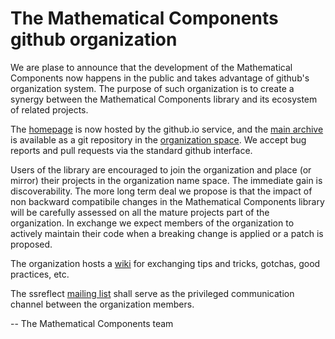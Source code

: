 # The Mathematical Components github organization

We are plase to announce that the development of the Mathematical Components now
happens in the public and takes advantage of github's organization system.
The purpose of such organization is to create a synergy between the Mathematical Components
library and its ecosystem of related projects.

The [homepage](http://math-comp.github.io/math-comp/) is now hosted by the
github.io service, and the [main archive](https://github.com/math-comp/math-comp)
is available as a  git repository in the [organization space](https://github.com/math-comp/).
We accept bug reports and pull requests via the standard github interface.

Users of the library are encouraged to join the organization and place (or mirror) their projects
in the organization name space.  The immediate gain is discoverability.  The more long term deal
we propose is that the impact of non backward compatibile changes in the Mathematical Components
library will be carefully assessed on all the mature projects part of the organization.  In
exchange we expect members of the organization to actively maintain their code when a breaking
change is applied or a patch is proposed.

The organization hosts a [wiki](https://github.com/math-comp/math-comp/wiki) for exchanging tips
and tricks, gotchas, good practices, etc.

The ssreflect [mailing list](https://sympa.inria.fr/sympa/info/ssreflect) shall serve as the
privileged communication channel between the organization members.

-- The Mathematical Components team
